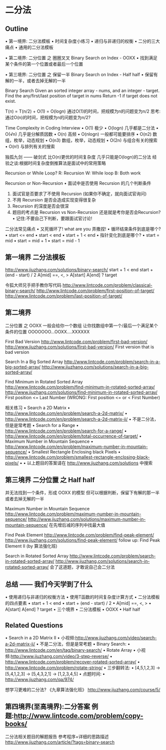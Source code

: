 # 二分法

## Outline
• 第一境界: 二分法模板
• 时间复杂度小练习
• 递归与非递归的权衡
• 二分的三大痛点
• 通用的二分法模板

• 第二境界: 二分位置 之 圈圈叉叉 Binary Search on Index - OOXX 
• 找到满足某个条件的第一个位置或者最后一个位置

• 第三境界: 二分位置 之 保留一半 Binary Search on Index - Half half 
• 保留有解的一半，或者去掉无解的一半


Binary Search
Given an sorted integer array - nums, and an integer - target.
Find the any/first/last position of target in nums Return -1 if target does not exist.

T(n) = T(n/2) + O(1) = O(logn) 
通过O(1)的时间，把规模为n的问题变为n/2 
思考:通过O(n)的时间，把规模为n的问题变为n/2?

Time Complexity in Coding Interview
• O(1) 极少
• O(logn) 几乎都是二分法
• O(√n) 几乎是分解质因数
• O(n) 高频
• O(nlogn) 一般都可能要排序 • O(n2) 数组，枚举，动态规划 • O(n3) 数组，枚举，动态规划 • O(2n) 与组合有关的搜索
• O(n!) 与排列有关的搜索

独孤九剑 —— 破剑式 比O(n)更优的时间复杂度
几乎只能是O(logn)的二分法 经验之谈:根据时间复杂度倒推算法是面试中的常用策略


Recursion or While Loop? R: Recursion
W: While loop B: Both work


Recursion or Non-Recursion
• 面试中是否使用 Recursion 的几个判断条件
1. 面试官是否要求了不使用 Recursion (如果你不确定，就向面试官询问)
2. 不用 Recursion 是否会造成实现变得很复杂
3. Recursion 的深度是否会很深
4. 题目的考点是 Recursion vs Non-Recursion 还是就是考你是否会Recursion?
• 记住:不要自己下判断，要跟面试官讨论!

二分法常见痛点
• 又死循环了! what are you 弄撒捏!
• 循环结束条件到底是哪个?
• start <= end
• start < end
• start + 1 < end
• 指针变化到底是哪个?
• start = mid
• start = mid + 1
• start = mid - 1

## 第一境界 二分法模板
http://www.jiuzhang.com/solutions/binary-search/
start + 1 < end start + (end - start) / 2 A[mid] ==, <, > A[start] A[end] ? target

令狐大师兄手把手教你写代码 http://www.lintcode.com/problem/classical-binary-search/ http://www.lintcode.com/problem/first-position-of-target/ http://www.lintcode.com/problem/last-position-of-target/

## 第二境界
二分位置 之 OOXX 一般会给你一个数组
让你找数组中第一个/最后一个满足某个条件的位置 OOOOOOO...OOXX....XXXXXX

First Bad Version
http://www.lintcode.com/problem/first-bad-version/ http://www.jiuzhang.com/solutions/first-bad-version/ First version that is bad version


Search In a Big Sorted Array
http://www.lintcode.com/problem/search-in-a-big-sorted-array/ http://www.jiuzhang.com/solutions/search-in-a-big-sorted-array/

Find Minimum in Rotated Sorted Array
http://www.lintcode.com/problem/find-minimum-in-rotated-sorted-array/ http://www.jiuzhang.com/solutions/find-minimum-in-rotated-sorted-array/ First position <= Last Number
(WRONG: First position <= or < First Number)


相关练习
• Search a 2D Matrix
• http://www.lintcode.com/en/problem/search-a-2d-matrix/
• http://www.lintcode.com/en/problem/search-a-2d-matrix-ii/
• 不是二分法，但是是常考题
• Search for a Range
• http://www.lintcode.com/en/problem/search-for-a-range/
• http://www.lintcode.com/en/problem/total-occurrence-of-target/
• Maximum Number in Mountain Sequence
• http://www.lintcode.com/en/problem/maximum-number-in-mountain-sequence/
• Smallest Rectangle Enclosing black Pixels
• http://www.lintcode.com/problem/smallest-rectangle-enclosing-black-pixels/ •
• 以上题目的答案请在 http://www.jiuzhang.com/solutions 中搜索  


## 第三境界 二分位置 之 Half half
并无法找到一个条件，形成 OOXX 的模型 但可以根据判断，保留下有解的那一半或者去掉无解的一半


Maximum Number in Mountain Sequence
http://www.lintcode.com/problem/maximum-number-in-mountain-sequence/ http://www.jiuzhang.com/solutions/maximum-number-in-mountain-sequence/ 在先增后减的序列中找最大值


Find Peak Element
http://www.lintcode.com/problem/find-peak-element/ http://www.jiuzhang.com/solutions/find-peak-element/ follow up: Find Peak Element II (by 算法强化班)

Search in Rotated Sorted Array
http://www.lintcode.com/problem/search-in-rotated-sorted-array/ http://www.jiuzhang.com/solutions/search-in-rotated-sorted-array/ 会了这道题，才敢说自己会二分法

## 总结 —— 我们今天学到了什么
• 使用递归与非递归的权衡方法
• 使用T函数的时间复杂度计算方式
• 二分法模板的四点要素
• start + 1 < end
• start + (end - start) / 2
• A[mid] ==, <, >
• A[start] A[end] ? target
• 三个境界
• 二分法模板
• OOXX
• Half half

## Related Questions
• Search in a 2D Matrix II
• 小视频:http://www.jiuzhang.com/video/search-a-2d-matrix-ii/ • 不是二分法，但是是常考题
• Binary Search:
• http://www.lintcode.com/en/tag/binary-search/
• Rotate Array
• 小视频:http://www.jiuzhang.com/video/3-step-reverse/
• http://www.lintcode.com/problem/recover-rotated-sorted-array/ • http://www.lintcode.com/problem/rotate-string/
• 三步翻转法:
• [4,5,1,2,3] → [5,4,1,2,3] → [5,4,3,2,1] → [1,2,3,4,5]
• 点题时间:
• http://www.jiuzhang.com/qa/974/

想学习更难的二分法?
《九章算法强化班》 http://www.jiuzhang.com/course/5/ 

## 第四境界(至高境界):二分答案 例题:http://www.lintcode.com/problem/copy-books/

二分法相关题目的解题报告 参考程序+详细的思路描述
http://www.jiuzhang.com/article/?tags=binary-search

